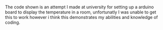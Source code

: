 The code shown is an attempt I made at university for setting up a arduino board to display the temperature in a room, unfortunatly I was unable to
get this to work however i think this demonstrates my abilities and knowledge of coding.

